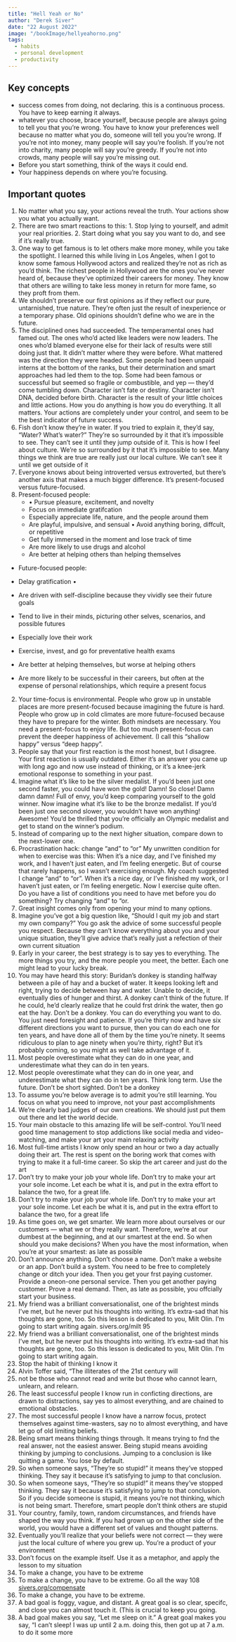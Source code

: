 ```yaml
---
title: "Hell Yeah or No"
author: "Derek Siver"
date: "22 August 2022"
image: "/bookImage/hellyeahorno.png"
tags:
  - habits
  - personal development
  - productivity
---
```


## Key concepts

- success comes from doing, not declaring. this is a continuous process. You have to keep earning it always.
- whatever you choose, brace yourself, because people are always going to tell you that you’re wrong. You have to know your preferences well because no matter what you do, someone will tell you you’re wrong. If you’re not into money, many people will say you’re foolish. If you’re not into charity, many people will say you’re greedy. If you’re not into crowds, many people will say you’re missing out.
- Before you start something, think of the ways it could end.
- Your happiness depends on where you’re focusing.

## Important quotes

1. No matter what you say, your actions reveal the truth. Your actions show you what you actually want.
2. There are two smart reactions to this: 1. Stop lying to yourself, and admit your real priorities. 2. Start doing what you say you want to do, and see if it’s really true.
3. One way to get famous is to let others make more money, while you take the spotlight. I learned this while living in Los Angeles, when I got to know some famous Hollywood actors and realized they’re not as rich as you’d think. The richest people in Hollywood are the ones you’ve never heard of, because they’ve optimized their careers for money. They know that others are willing to take less money in return for more fame, so they proft from them.
4. We shouldn’t preserve our first opinions as if they reflect our pure, untarnished, true nature. They’re often just the result of inexperience or a temporary phase. Old opinions shouldn’t define who we are in the future.
5. The disciplined ones had succeeded. The temperamental ones had famed out. The ones who’d acted like leaders were now leaders. The ones who’d blamed everyone else for their lack of results were still doing just that. It didn’t matter where they were before. What mattered was the direction they were headed. Some people had been unpaid interns at the bottom of the ranks, but their determination and smart approaches had led them to the top. Some had been famous or successful but seemed so fragile or combustible, and yep — they’d come tumbling down. Character isn’t fate or destiny. Character isn’t DNA, decided before birth. Character is the result of your little choices and little actions. How you do anything is how you do everything. It all matters. Your actions are completely under your control, and seem to be the best indicator of future success.
6. Fish don’t know they’re in water. If you tried to explain it, they’d say, “Water? What’s water?” They’re so surrounded by it that it’s impossible to see. They can’t see it until they jump outside of it. This is how I feel about culture. We’re so surrounded by it that it’s impossible to see. Many things we think are true are really just our local culture. We can’t see it until we get outside of it
7. Everyone knows about being introverted versus extroverted, but there’s another axis that makes a much bigger difference. It’s present-focused versus future-focused.
8. Present-focused people:
   - • Pursue pleasure, excitement, and novelty
   - Focus on immediate gratifcation
   - Especially appreciate life, nature, and the people around them
   - Are playful, impulsive, and sensual • Avoid anything boring, diffcult, or repetitive
   - Get fully immersed in the moment and lose track of time
   - Are more likely to use drugs and alcohol
   - Are better at helping others than helping themselves

- Future-focused people:

- Delay gratification •
- Are driven with self-discipline because they vividly see their future goals
- Tend to live in their minds, picturing other selves, scenarios, and possible futures
- Especially love their work
- Exercise, invest, and go for preventative health exams
- Are better at helping themselves, but worse at helping others
- Are more likely to be successful in their careers, but often at the expense of personal relationships, which require a present focus

2. Your time-focus is environmental. People who grow up in unstable places are more present-focused because imagining the future is hard. People who grow up in cold climates are more future-focused because they have to prepare for the winter. Both mindsets are necessary. You need a present-focus to enjoy life. But too much present-focus can prevent the deeper happiness of achievement. (I call this “shallow happy” versus “deep happy”.
3. People say that your first reaction is the most honest, but I disagree. Your first reaction is usually outdated. Either it’s an answer you came up with long ago and now use instead of thinking, or it’s a knee-jerk emotional response to something in your past.
4. Imagine what it’s like to be the silver medalist. If you’d been just one second faster, you could have won the gold! Damn! So close! Damn damn damn! Full of envy, you’d keep comparing yourself to the gold winner. Now imagine what it’s like to be the bronze medalist. If you’d been just one second slower, you wouldn’t have won anything! Awesome! You’d be thrilled that you’re officially an Olympic medalist and get to stand on the winner’s podium.
5. Instead of comparing up to the next higher situation, compare down to the next-lower one.
6. Procrastination hack: change “and” to “or” My unwritten condition for when to exercise was this: When it’s a nice day, and I’ve finished my work, and I haven’t just eaten, and I’m feeling energetic. But of course that rarely happens, so I wasn’t exercising enough. My coach suggested I change “and” to “or”. When it’s a nice day, or I’ve finished my work, or I haven’t just eaten, or I’m feeling energetic. Now I exercise quite often. Do you have a list of conditions you need to have met before you do something? Try changing “and” to “or.
7. Great insight comes only from opening your mind to many options.
8. Imagine you’ve got a big question like, “Should I quit my job and start my own company?” You go ask the advice of some successful people you respect. Because they can’t know everything about you and your unique situation, they’ll give advice that’s really just a refection of their own current situation
9. Early in your career, the best strategy is to say yes to everything. The more things you try, and the more people you meet, the better. Each one might lead to your lucky break.
10. You may have heard this story: Buridan’s donkey is standing halfway between a pile of hay and a bucket of water. It keeps looking left and right, trying to decide between hay and water. Unable to decide, it eventually dies of hunger and thirst. A donkey can’t think of the future. If he could, he’d clearly realize that he could frst drink the water, then go eat the hay. Don’t be a donkey. You can do everything you want to do. You just need foresight and patience. If you’re thirty now and have six different directions you want to pursue, then you can do each one for ten years, and have done all of them by the time you’re ninety. It seems ridiculous to plan to age ninety when you’re thirty, right? But it’s probably coming, so you might as well take advantage of it.
11. Most people overestimate what they can do in one year, and underestimate what they can do in ten years.
12. Most people overestimate what they can do in one year, and underestimate what they can do in ten years. Think long term. Use the future. Don’t be short sighted. Don’t be a donkey
13. To assume you’re below average is to admit you’re still learning. You focus on what you need to improve, not your past accomplishments
14. We’re clearly bad judges of our own creations. We should just put them out there and let the world decide.
15. Your main obstacle to this amazing life will be self-control. You’ll need good time management to stop addictions like social media and video-watching, and make your art your main relaxing activity
16. Most full-time artists I know only spend an hour or two a day actually doing their art. The rest is spent on the boring work that comes with trying to make it a full-time career. So skip the art career and just do the art
17. Don’t try to make your job your whole life. Don’t try to make your art your sole income. Let each be what it is, and put in the extra effort to balance the two, for a great life.
18. Don’t try to make your job your whole life. Don’t try to make your art your sole income. Let each be what it is, and put in the extra effort to balance the two, for a great life
19. As time goes on, we get smarter. We learn more about ourselves or our customers — what we or they really want. Therefore, we’re at our dumbest at the beginning, and at our smartest at the end. So when should you make decisions? When you have the most information, when you’re at your smartest: as late as possible
20. Don’t announce anything. Don’t choose a name. Don’t make a website or an app. Don’t build a system. You need to be free to completely change or ditch your idea. Then you get your frst paying customer. Provide a oneon-one personal service. Then you get another paying customer. Prove a real demand. Then, as late as possible, you offcially start your business.
21. My friend was a brilliant conversationalist, one of the brightest minds I’ve met, but he never put his thoughts into writing. It’s extra-sad that his thoughts are gone, too. So this lesson is dedicated to you, Milt Olin. I’m going to start writing again. sivers.org/milt 95
22. My friend was a brilliant conversationalist, one of the brightest minds I’ve met, but he never put his thoughts into writing. It’s extra-sad that his thoughts are gone, too. So this lesson is dedicated to you, Milt Olin. I’m going to start writing again.
23. Stop the habit of thinking I know it
24. Alvin Toffer said, “The illiterates of the 21st century will
25. not be those who cannot read and write but those who cannot learn, unlearn, and relearn.
26. The least successful people I know run in conficting directions, are drawn to distractions, say yes to almost everything, and are chained to emotional obstacles.
27. The most successful people I know have a narrow focus, protect themselves against time-wasters, say no to almost everything, and have let go of old limiting beliefs.
28. Being smart means thinking things through. It means trying to fnd the real answer, not the easiest answer. Being stupid means avoiding thinking by jumping to conclusions. Jumping to a conclusion is like quitting a game. You lose by default.
29. So when someone says, “They’re so stupid!” it means they’ve stopped thinking. They say it because it’s satisfying to jump to that conclusion.
30. So when someone says, “They’re so stupid!” it means they’ve stopped thinking. They say it because it’s satisfying to jump to that conclusion. So if you decide someone is stupid, it means you’re not thinking, which is not being smart. Therefore, smart people don’t think others are stupid
31. Your country, family, town, random circumstances, and friends have shaped the way you think. If you had grown up on the other side of the world, you would have a different set of values and thought patterns.
32. Eventually you’ll realize that your beliefs were not correct — they were just the local culture of where you grew up. You’re a product of your environment
33. Don’t focus on the example itself. Use it as a metaphor, and apply the lesson to my situation
34. To make a change, you have to be extreme
35. To make a change, you have to be extreme. Go all the way 108 [sivers.org/compensate](http://sivers.org/compensate)
36. To make a change, you have to be extreme.
37. A bad goal is foggy, vague, and distant. A great goal is so clear, specifc, and close you can almost touch it. (This is crucial to keep you going.
38. A bad goal makes you say, “Let me sleep on it.” A great goal makes you say, “I can’t sleep! I was up until 2 a.m. doing this, then got up at 7 a.m. to do it some more
